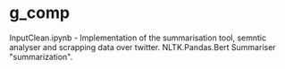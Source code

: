 # g_comp

InputClean.ipynb -
 Implementation of the summarisation tool, semntic analyser and scrapping data over twitter.
 NLTK.Pandas.Bert Summariser "summarization".
